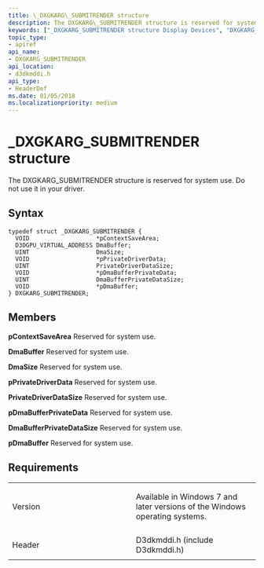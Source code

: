 ```yaml
---
title: \_DXGKARG\_SUBMITRENDER structure
description: The DXGKARG\_SUBMITRENDER structure is reserved for system use. Do not use it in your driver.
keywords: ["_DXGKARG_SUBMITRENDER structure Display Devices", "DXGKARG_SUBMITRENDER structure Display Devices"]
topic_type:
- apiref
api_name:
- DXGKARG_SUBMITRENDER
api_location:
- d3dkmddi.h
api_type:
- HeaderDef
ms.date: 01/05/2018
ms.localizationpriority: medium
---
```


# \_DXGKARG\_SUBMITRENDER structure


The DXGKARG\_SUBMITRENDER structure is reserved for system use. Do not use it in your driver.

Syntax
------

```ManagedCPlusPlus
typedef struct _DXGKARG_SUBMITRENDER {
  VOID                   *pContextSaveArea;
  D3DGPU_VIRTUAL_ADDRESS DmaBuffer;
  UINT                   DmaSize;
  VOID                   *pPrivateDriverData;
  UINT                   PrivateDriverDataSize;
  VOID                   *pDmaBufferPrivateData;
  UINT                   DmaBufferPrivateDataSize;
  VOID                   *pDmaBuffer;
} DXGKARG_SUBMITRENDER;
```

Members
-------

**pContextSaveArea**
Reserved for system use.

**DmaBuffer**
Reserved for system use.

**DmaSize**
Reserved for system use.

**pPrivateDriverData**
Reserved for system use.

**PrivateDriverDataSize**
Reserved for system use.

**pDmaBufferPrivateData**
Reserved for system use.

**DmaBufferPrivateDataSize**
Reserved for system use.

**pDmaBuffer**
Reserved for system use.

Requirements
------------

<table>
<colgroup>
<col width="50%" />
<col width="50%" />
</colgroup>
<tbody>
<tr class="odd">
<td align="left"><p>Version</p></td>
<td align="left"><p>Available in Windows 7 and later versions of the Windows operating systems.</p></td>
</tr>
<tr class="even">
<td align="left"><p>Header</p></td>
<td align="left">D3dkmddi.h (include D3dkmddi.h)</td>
</tr>
</tbody>
</table>

 

 





